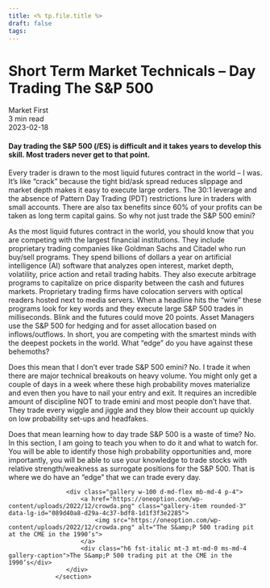```yaml
---
title: <% tp.file.title %>
draft: false
tags:
---
```


<div class="bg-secondary">
<h1 class="py-5 ms-3 ms-md-4 my-0">Short Term Market Technicals – Day Trading The S&amp;P 500</h1>
</div>
<div class="d-flex align-items-center flex-wrap text-muted ps-3 ps-md-4 py-3 border-top border-bottom">
<div class="border-end pe-3 me-3">
<span class="badge bg-faded-primary text-primary">
Market First </span>
</div>
<div class="fs-sm pe-3 border-end me-3">3 min read</div>
<div class="fs-sm">
2023-02-18 </div>
</div>
<section class="px-3 px-md-4 py-4">
<h4 class="wp-block-heading">Day trading the S&amp;P 500 (/ES) is difficult and it takes years to develop this skill. Most traders never get to that point.</h4>
<p>Every trader is drawn to the most liquid futures contract in the world – I was. It’s like “crack” because the tight bid/ask spread reduces slippage and market depth makes it easy to execute large orders. The 30:1 leverage and the absence of Pattern Day Trading (PDT) restrictions lure in traders with small accounts. There are also tax benefits since 60% of your profits can be taken as long term capital gains. So why not just trade the S&amp;P 500 emini?</p>
<p>As the most liquid futures contract in the world, you should know that you are competing with the largest financial institutions. They include proprietary trading companies like Goldman Sachs and Citadel who run buy/sell programs. They spend billions of dollars a year on artificial intelligence (AI) software that analyzes open interest, market depth, volatility, price action and retail trading habits. They also execute arbitrage programs to capitalize on price disparity between the cash and futures markets. Proprietary trading firms have colocation servers with optical readers hosted next to media servers. When a headline hits the “wire” these programs look for key words and they execute large S&amp;P 500 trades in milliseconds. Blink and the futures could move 20 points. Asset Managers use the S&amp;P 500 for hedging and for asset allocation based on inflows/outflows. In short, you are competing with the smartest minds with the deepest pockets in the world. What “edge” do you have against these behemoths? </p>
<p>Does this mean that I don’t ever trade S&amp;P 500 emini? No. I trade it when there are major technical breakouts on heavy volume. You might only get a couple of days in a week where these high probability moves materialize and even then you have to nail your entry and exit. It requires an incredible amount of discipline NOT to trade emini and most people don’t have that. They trade every wiggle and jiggle and they blow their account up quickly on low probability set-ups and headfakes.</p>
<p>Does that mean learning how to day trade S&amp;P 500 is a waste of time? No. In this section, I am going to teach you when to do it and what to watch for. You will be able to identify those high probability opportunities and, more importantly, you will be able to use your knowledge to trade stocks with relative strength/weakness as surrogate positions for the S&amp;P 500. That is where we do have an “edge” that we can trade every day. </p>

                    <div class="gallery w-100 d-md-flex mb-md-4 p-4">
                        <a href="https://oneoption.com/wp-content/uploads/2022/12/crowda.png" class="gallery-item rounded-3" data-lg-id="089d40a8-d29a-4c37-bdf8-1d1f3f3e2285">
                            <img src="https://oneoption.com/wp-content/uploads/2022/12/crowda.png" alt="The S&amp;P 500 trading pit at the CME in the 1990’s">
                        </a>
                        <div class="h6 fst-italic mt-3 mt-md-0 ms-md-4 gallery-caption">The S&amp;P 500 trading pit at the CME in the 1990’s</div>
                    </div>
                 </section>

